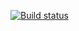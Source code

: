 [![Build status](https://ci.appveyor.com/api/projects/status/yj8vtrosa2w4uqp9/branch/main?svg=true)](https://ci.appveyor.com/project/ShaynurovEv/postmanecho/branch/main)